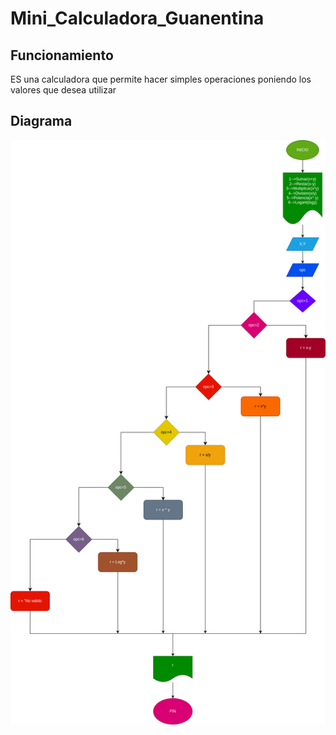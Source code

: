 # Mini_Calculadora_Guanentina

## Funcionamiento
ES una calculadora que permite hacer simples operaciones poniendo los valores que desea utilizar

##  Diagrama 
![diagrmadeflujo](diagrama.png "diagramadeflujo")